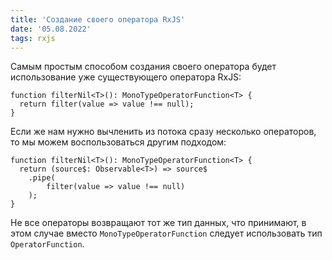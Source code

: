 ```yaml
---
title: 'Создание своего оператора RxJS'
date: '05.08.2022'
tags: rxjs
---
```


Самым простым способом создания своего оператора будет использование уже существующего оператора RxJS:

```
function filterNil<T>(): MonoTypeOperatorFunction<T> {
  return filter(value => value !== null);
}
```

Если же нам нужно вычленить из потока сразу несколько операторов, то мы можем воспользоваться другим
подходом:

```
function filterNil<T>(): MonoTypeOperatorFunction<T> {
  return (source$: Observable<T>) => source$
    .pipe(
        filter(value => value !== null)
    );
}
```

Не все операторы возвращают тот же тип данных, что принимают, в этом случае вместо
`MonoTypeOperatorFunction` следует использовать тип `OperatorFunction`.

